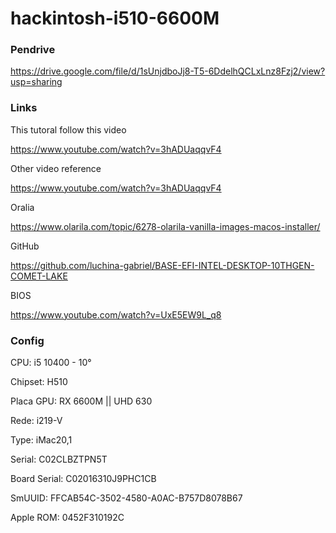 # hackintosh-i510-6600M

### Pendrive

https://drive.google.com/file/d/1sUnjdboJj8-T5-6DdelhQCLxLnz8Fzj2/view?usp=sharing

### Links

This tutoral follow this video

https://www.youtube.com/watch?v=3hADUaqqvF4

Other video reference

https://www.youtube.com/watch?v=3hADUaqqvF4

Oralia	

https://www.olarila.com/topic/6278-olarila-vanilla-images-macos-installer/		

GitHub	

https://github.com/luchina-gabriel/BASE-EFI-INTEL-DESKTOP-10THGEN-COMET-LAKE		

BIOS	

https://www.youtube.com/watch?v=UxE5EW9L_q8		

### Config
CPU: i5 10400 - 10°

Chipset: H510

Placa GPU: RX 6600M || UHD 630

Rede: i219-V


Type:         iMac20,1

Serial:       C02CLBZTPN5T

Board Serial: C02016310J9PHC1CB

SmUUID:       FFCAB54C-3502-4580-A0AC-B757D8078B67

Apple ROM:    0452F310192C

